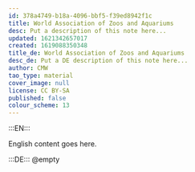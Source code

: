 ```yaml
---
id: 378a4749-b18a-4096-bbf5-f39ed8942f1c
title: World Association of Zoos and Aquariums
desc: Put a description of this note here...
updated: 1621342657017
created: 1619088350348
title_de: World Association of Zoos and Aquariums
desc_de: Put a DE description of this note here...
author: CMW
tao_type: material
cover_image: null
license: CC BY-SA
published: false
colour_scheme: 13
---
```


:::EN:::

English content goes here.

:::DE:::
@empty
